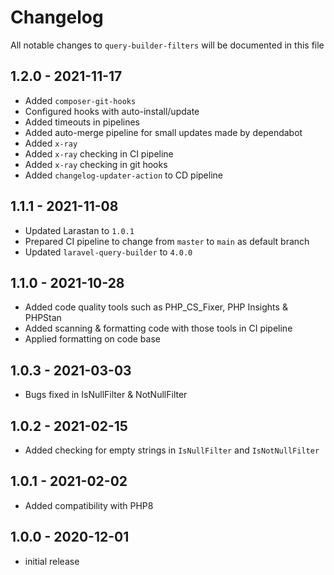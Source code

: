 # Changelog

All notable changes to `query-builder-filters` will be documented in this file

## 1.2.0 - 2021-11-17

- Added `composer-git-hooks`
- Configured hooks with auto-install/update
- Added timeouts in pipelines
- Added  auto-merge pipeline for small updates made by dependabot
- Added `x-ray`
- Added `x-ray` checking in CI pipeline
- Added `x-ray` checking in git hooks
- Added `changelog-updater-action` to CD pipeline

## 1.1.1 - 2021-11-08

- Updated Larastan to `1.0.1`
- Prepared CI pipeline to change from `master` to `main` as default branch
- Updated `laravel-query-builder` to `4.0.0`

## 1.1.0 - 2021-10-28

- Added code quality tools such as PHP_CS_Fixer, PHP Insights & PHPStan
- Added scanning & formatting code with those tools in CI pipeline
- Applied formatting on code base

## 1.0.3 - 2021-03-03

- Bugs fixed in IsNullFilter & NotNullFilter

## 1.0.2 - 2021-02-15

- Added checking for empty strings in `IsNullFilter` and `IsNotNullFilter`

## 1.0.1 - 2021-02-02

- Added compatibility with PHP8

## 1.0.0 - 2020-12-01

- initial release
